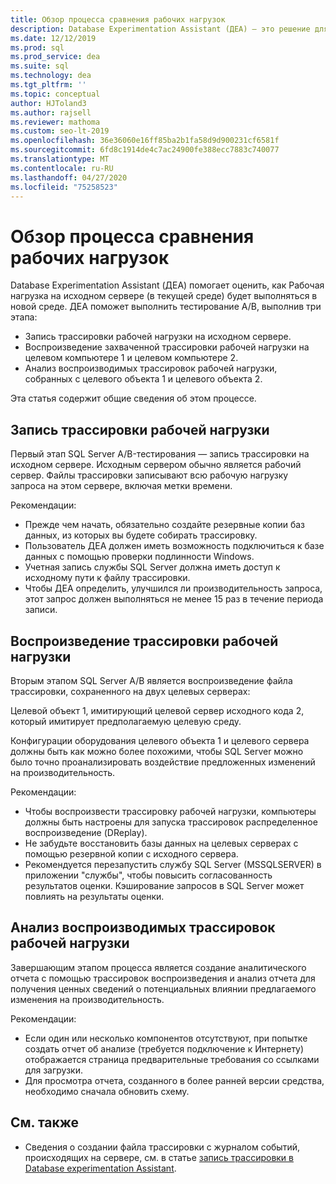 ```yaml
---
title: Обзор процесса сравнения рабочих нагрузок
description: Database Experimentation Assistant (ДЕА) — это решение для тестирования A/B для изменений в средах SQL Server, таких как обновления или новые индексы.
ms.date: 12/12/2019
ms.prod: sql
ms.prod_service: dea
ms.suite: sql
ms.technology: dea
ms.tgt_pltfrm: ''
ms.topic: conceptual
author: HJToland3
ms.author: rajsell
ms.reviewer: mathoma
ms.custom: seo-lt-2019
ms.openlocfilehash: 36e36060e16ff85ba2b1fa58d9d900231cf6581f
ms.sourcegitcommit: 6fd8c1914de4c7ac24900fe388ecc7883c740077
ms.translationtype: MT
ms.contentlocale: ru-RU
ms.lasthandoff: 04/27/2020
ms.locfileid: "75258523"
---
```

# <a name="overview-of-the-workload-comparison-process"></a>Обзор процесса сравнения рабочих нагрузок

Database Experimentation Assistant (ДЕА) помогает оценить, как Рабочая нагрузка на исходном сервере (в текущей среде) будет выполняться в новой среде. ДЕА поможет выполнить тестирование A/B, выполнив три этапа:

- Запись трассировки рабочей нагрузки на исходном сервере.
- Воспроизведение захваченной трассировки рабочей нагрузки на целевом компьютере 1 и целевом компьютере 2.
- Анализ воспроизводимых трассировок рабочей нагрузки, собранных с целевого объекта 1 и целевого объекта 2.

Эта статья содержит общие сведения об этом процессе.

## <a name="capturing-a-workload-trace"></a>Запись трассировки рабочей нагрузки

Первый этап SQL Server A/B-тестирования — запись трассировки на исходном сервере. Исходным сервером обычно является рабочий сервер. Файлы трассировки записывают всю рабочую нагрузку запроса на этом сервере, включая метки времени.

Рекомендации:

- Прежде чем начать, обязательно создайте резервные копии баз данных, из которых вы будете собирать трассировку.
- Пользователь ДЕА должен иметь возможность подключиться к базе данных с помощью проверки подлинности Windows.
- Учетная запись службы SQL Server должна иметь доступ к исходному пути к файлу трассировки.
- Чтобы ДЕА определить, улучшился ли производительность запроса, этот запрос должен выполняться не менее 15 раз в течение периода записи.

## <a name="replaying-a-workload-trace"></a>Воспроизведение трассировки рабочей нагрузки

Вторым этапом SQL Server A/B является воспроизведение файла трассировки, сохраненного на двух целевых серверах:

Целевой объект 1, имитирующий целевой сервер исходного кода 2, который имитирует предполагаемую целевую среду.

Конфигурации оборудования целевого объекта 1 и целевого сервера должны быть как можно более похожими, чтобы SQL Server можно было точно проанализировать воздействие предложенных изменений на производительность.

Рекомендации:

- Чтобы воспроизвести трассировку рабочей нагрузки, компьютеры должны быть настроены для запуска трассировок распределенное воспроизведение (DReplay).
- Не забудьте восстановить базы данных на целевых серверах с помощью резервной копии с исходного сервера.
- Рекомендуется перезапустить службу SQL Server (MSSQLSERVER) в приложении "службы", чтобы повысить согласованность результатов оценки. Кэширование запросов в SQL Server может повлиять на результаты оценки.

## <a name="analyzing-the-replayed-workload-traces"></a>Анализ воспроизводимых трассировок рабочей нагрузки

Завершающим этапом процесса является создание аналитического отчета с помощью трассировок воспроизведения и анализ отчета для получения ценных сведений о потенциальных влиянии предлагаемого изменения на производительность.

Рекомендации:

- Если один или несколько компонентов отсутствуют, при попытке создать отчет об анализе (требуется подключение к Интернету) отображается страница предварительные требования со ссылками для загрузки.
- Для просмотра отчета, созданного в более ранней версии средства, необходимо сначала обновить схему.

## <a name="see-also"></a>См. также

- Сведения о создании файла трассировки с журналом событий, происходящих на сервере, см. в статье [запись трассировки в Database experimentation Assistant](database-experimentation-assistant-capture-trace.md).